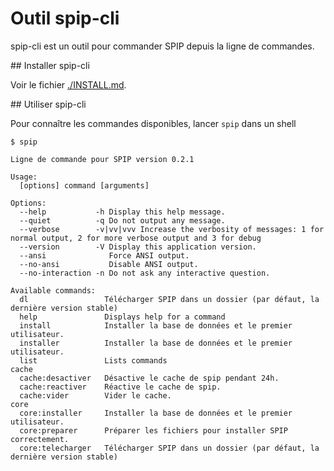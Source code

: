 # Outil spip-cli

spip-cli est un outil pour commander SPIP depuis la ligne de commandes.

## Installer spip-cli

Voir le fichier [./INSTALL.md](INSTALL.md).

## Utiliser spip-cli

Pour connaître les commandes disponibles, lancer `spip` dans un shell

```
$ spip

Ligne de commande pour SPIP version 0.2.1

Usage:
  [options] command [arguments]

Options:
  --help           -h Display this help message.
  --quiet          -q Do not output any message.
  --verbose        -v|vv|vvv Increase the verbosity of messages: 1 for normal output, 2 for more verbose output and 3 for debug
  --version        -V Display this application version.
  --ansi              Force ANSI output.
  --no-ansi           Disable ANSI output.
  --no-interaction -n Do not ask any interactive question.

Available commands:
  dl                 Télécharger SPIP dans un dossier (par défaut, la dernière version stable)
  help               Displays help for a command
  install            Installer la base de données et le premier utilisateur.
  installer          Installer la base de données et le premier utilisateur.
  list               Lists commands
cache
  cache:desactiver   Désactive le cache de spip pendant 24h.
  cache:reactiver    Réactive le cache de spip.
  cache:vider        Vider le cache.
core
  core:installer     Installer la base de données et le premier utilisateur.
  core:preparer      Préparer les fichiers pour installer SPIP correctement.
  core:telecharger   Télécharger SPIP dans un dossier (par défaut, la dernière version stable)
```
